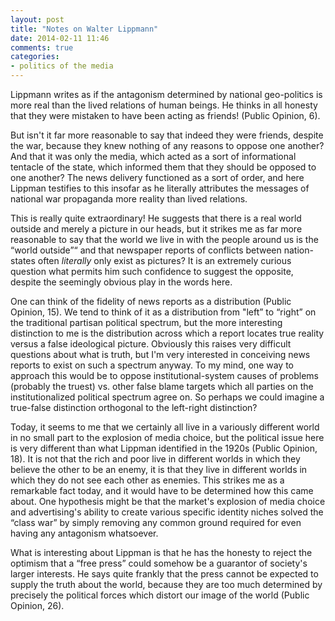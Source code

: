 ```yaml
---
layout: post
title: "Notes on Walter Lippmann"
date: 2014-02-11 11:46
comments: true
categories: 
- politics of the media
---
```



<p>Lippmann writes as if the antagonism determined by national geo-politics is more real than the lived relations of human beings. He thinks in all honesty that they were mistaken to have been acting as friends! (Public Opinion, 6).</p>

<p>But isn't it far more reasonable to say that indeed they were friends, despite the war, because they knew nothing of any reasons to oppose one another? And that it was only the media, which acted as a sort of informational tentacle of the state, which informed them that they should be opposed to one another? The news delivery functioned as a sort of order, and here Lippman testifies to this insofar as he literally attributes the messages of national war propaganda more reality than lived relations.</p>

<p>This is really quite extraordinary! He suggests that there is a real world outside and merely a picture in our heads, but it strikes me as far more reasonable to say that the world we live in with the people around us is the &ldquo;world outside&rdquo;&ldquo; and that newspaper reports of conflicts between nation-states often <em>literally</em> only exist as pictures? It is an extremely curious question what permits him such confidence to suggest the opposite, despite the seemingly obvious play in the words here.</p>

<p>One can think of the fidelity of news reports as a distribution (Public Opinion, 15). We tend to think of it as a distribution from &quot;left&rdquo; to &ldquo;right&rdquo; on the traditional partisan political spectrum, but the more interesting distinction to me is the distribution across which a report locates true reality versus a false ideological picture. Obviously this raises very difficult questions about what is truth, but I&#39;m very interested in conceiving news reports to exist on such a spectrum anyway. To my mind, one way to approach this would be to oppose institutional-system causes of problems (probably the truest) vs. other false blame targets which all parties on the institutionalized political spectrum agree on. So perhaps we could imagine a true-false distinction orthogonal to the left-right distinction?</p>

<p>Today, it seems to me that we certainly all live in a variously different world in no small part to the explosion of media choice, but the political issue here is very different than what Lippman identified in the 1920s (Public Opinion, 18). It is not that the rich and poor live in different worlds in which they believe the other to be an enemy, it is that they live in different worlds in which they do not see each other as enemies. This strikes me as a remarkable fact today, and it would have to be determined how this came about. One hypothesis might be that the market&#39;s explosion of media choice and advertising&#39;s ability to create various specific identity niches solved the &ldquo;class war&rdquo; by simply removing any common ground required for even having any antagonism whatsoever.</p>

<p>What is interesting about Lippman is that he has the honesty to reject the optimism that a &ldquo;free press&rdquo; could somehow be a guarantor of society&#39;s larger interests. He says quite frankly that the press cannot be expected to supply the truth about the world, because they are too much determined by precisely the political forces which distort our image of the world (Public Opinion, 26).</p>




